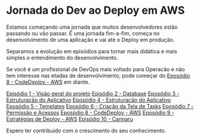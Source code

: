 # Jornada do Dev ao Deploy em AWS

Estamos começando uma jornada que muitos desenvolvedores estão passando ou vão passar. É uma jornada fim-a-fim, começa no desenvolvimento de uma aplicação e vai até o Deploy em produção.

Separamos a evolução em episódios para tornar mais didática e mais simples o entendimento do desenvolvimento.

Se você é um profissional de DevOps mais voltado para Operacão e não tem interesse nas etadas de desenvolvimento, pode começar do [Eposódio 8 - CodeDeploy - AWS](ep4.md) em diante.

[Episódio 1 - Visão geral do projeto](ep1.md)
[Episódio 2 - Database](ep2.md)
[Eposódio 3 - Estruturação do Aplicativo](ep3.md)
[Eposódio 4 - Estruturação do Aplicativo](ep4.md)
[Eposódio 5 - Templates](ep4.md)
[Eposódio 6 - Criação da Tela de Tasks](ep5.md)
[Eposódio 7 - Permissão e Acessos](ep4.md)
[Eposódio 8 - CodeDeploy - AWS](ep4.md)
[Eposódio 9 - Estratégias de Deploy - AWS](ep4.md)
[Episódio 10 - Cannaru]()

Espero ter contribuido com o crescimento do seu conhecimento.